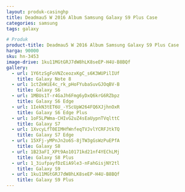 ```yaml
---
layout: produk-casinghp
title: Deadmau5 W 2016 Album Samsung Galaxy S9 Plus Case
categories: samsung
tags: galaxy

# Produk
product-title: Deadmau5 W 2016 Album Samsung Galaxy S9 Plus Case
harga: 90000
sku: hn-3453
image-drive: 1ku11MGtGRJ7dW8hLK8seEP-H4U-B8BQf
gallery:
  - url: 1Y6tzSgFoVNZceozxKgC_s6K3WUPilIUf
    title: Galaxy Note 8
  - url: 1ctZeWiE4c_rk_pHoFYubaSuvGJOqBV-B
    title: Galaxy S6
  - url: 1MBUs1T-r4GaJh6Fmg6yDxQ6krG6RZbpz
    title: Galaxy S6 Edge
  - url: 1IekN3tET6U_-YScUpW264FQ6XJjhnOxR
    title: Galaxy S6 Edge Plus
  - url: 1oF5LPWma-CHIvG2uZ4sEaUypnTVqlttC
    title: Galaxy S7
  - url: 1XvcyLfT0EIMHfWnfeqTVJvlYCRFJtkTQ
    title: Galaxy S7 Edge
  - url: 15XFj-yMPnJn2o6S-8jTW3gGsWzPuEPfA
    title: Galaxy S8
  - url: 1B23aFI_XPt9Ao10171kd21nf4YEChLMj
    title: Galaxy S8 Plus
  - url: 1_3iufpayfDzEiA9le3-nFahGisjNY2tl
    title: Galaxy S9
  - url: 1ku11MGtGRJ7dW8hLK8seEP-H4U-B8BQf
    title: Galaxy S9 Plus
---
```

